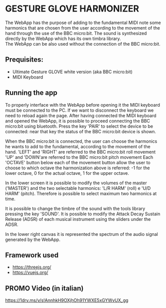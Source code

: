 # GESTURE GLOVE HARMONIZER

The WebApp has the purpose of adding to the fundamental MIDI note some harmonics that are chosen from the user according to the movement of the hand through the use of the BBC micro:bit.
The sound is synthesized directly by the WebApp which has its own timbra library.  
The WebApp can be also used without the connection of the BBC micro:bit.


## Prequisites:
- Ultimate Gesture GLOVE white version (aka BBC micro:bit)
- MIDI Keyboard

## Running the app
To properly interface with the WebApp before opening it the MIDI keyboard must be connected to the PC. If we want to disconnect the keyboard we need to reload again the page. 
After having connected the MIDI keyboard and opened the WebApp, it is possible to proceed connecting the BBC micro:bit using bluetooth.
Press the key 'PAIR' to select the device to be connected: near that key the status of the BBC micro:bit device is shown.

When the BBC micro:bit is connected, the user can choose the harmonics he wants to add to the fundamental, according to the movement of the hand.
'LEFT' and 'RIGHT' are referred to the BBC micro:bit roll movement
'UP' and 'DOWN'are referred to the BBC micro:bit pitch movement
Each 'OCTAVE' button below each of the movement button allow the user to choose to which octave the harmonization above is referred:
-1 for the lower octave, 0 for the actual octave, 1 for the upper octave.

In the lower screen it is possible to modify the volumes of the master ('MASTER') and the two selectable harmonics: 'L/R HARM' (roll)
e 'U/D HARM' (pitch). Therefore is possible to select maximum two harmonics at time.

It is possible to change the timbre of the sound with the tools library pressing the key 'SOUND'.
It is possible to modify the Attack Decay Sustain Release (ADSR) of each musical instrument using the sliders
under the ADSR.

In the lower right canvas it is represented the spectrum of the audio signal generated by the WebApp.

## Framework used
- https://threejs.org/
- https://vuejs.org/

## PROMO Video (in italian)
https://1drv.ms/v/s!AnnhkH9OXjhOh91YWXE5xGYWvUX_gg
